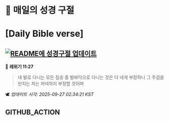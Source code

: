 # 🙏 매일의 성경 구절
# [Daily Bible verse]
## [![README에 성경구절 업데이트](https://github.com/DONGSUKA/first_test/actions/workflows/update-readme-bible.yml/badge.svg)](https://github.com/DONGSUKA/first_test/actions/workflows/update-readme-bible.yml)
<!-- START_BIBLE_VERSE -->
📖 **레위기 11:27**
> 네 발로 다니는 모든 짐승 중 발바닥으로 다니는 것은 다 네게 부정하니 그 주검을 만지는 자는 저녁까지 부정할 것이며

🕊️ _업데이트 시각: 2025-09-27 02:34:21 KST_
  <!-- END_BIBLE_VERSE -->
## GITHUB_ACTION
